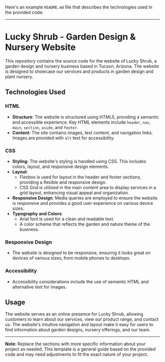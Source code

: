 Here's an example `README.md` file that describes the technologies used in the provided code:

---

# Lucky Shrub - Garden Design & Nursery Website

This repository contains the source code for the website of Lucky Shrub, a garden design and nursery business based in Tucson, Arizona. The website is designed to showcase our services and products in garden design and plant nursery.

## Technologies Used

### HTML
- **Structure**: The website is structured using HTML5, providing a semantic and accessible experience. Key HTML elements include `header`, `nav`, `main`, `section`, `aside`, and `footer`.
- **Content**: The site contains images, text content, and navigation links. Images are provided with `alt` text for accessibility.

### CSS
- **Styling**: The website's styling is handled using CSS. This includes colors, layout, and responsive design elements.
- **Layout**:
    - Flexbox is used for layout in the header and footer sections, providing a flexible and responsive design.
    - CSS Grid is utilized in the main content area to display services in a grid layout, enhancing visual appeal and organization.
- **Responsive Design**: Media queries are employed to ensure the website is responsive and provides a good user experience on various device sizes.
- **Typography and Colors**:
    - Arial font is used for a clean and readable text.
    - A color scheme that reflects the garden and nature theme of the business.

### Responsive Design
- The website is designed to be responsive, ensuring it looks great on devices of various sizes, from mobile phones to desktops.

### Accessibility
- Accessibility considerations include the use of semantic HTML and alternative text for images.

## Usage

The website serves as an online presence for Lucky Shrub, allowing customers to learn about our services, view our product range, and contact us. The website's intuitive navigation and layout make it easy for users to find information about garden designs, nursery offerings, and our team.

---

**Note**: Replace the sections with more specific information about your project as needed. This template is a general guide based on the provided code and may need adjustments to fit the exact nature of your project.